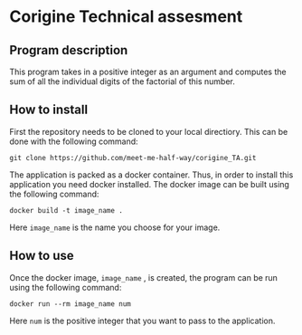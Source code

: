# Corigine Technical assesment

## Program description
This program takes in a positive integer as an argument and computes the sum of all the individual digits of the factorial of this number. 

## How to install
First the repository needs to be cloned to your local directiory. This can be done with the following command:
```
git clone https://github.com/meet-me-half-way/corigine_TA.git
```
The application is packed as a docker container. Thus, in order to install this application you need docker installed. The docker image can be built using the following command: 
```
docker build -t image_name .
```   
Here ```image_name``` is the name you choose for your image. 

## How to use
Once the docker image, ```image_name``` , is created, the program can be run using the following command: 
```
docker run --rm image_name num
```
Here ```num``` is the positive integer that you want to pass to the application. 
